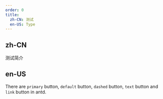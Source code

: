 ```yaml
---
order: 0
title:
  zh-CN: 测试
  en-US: Type
---
```


## zh-CN

测试简介

## en-US

There are `primary` button, `default` button, `dashed` button, `text` button and `link` button in antd.
